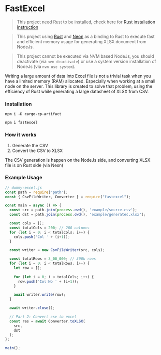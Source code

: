 # FastExcel

> This project need Rust to be installed, check here for [Rust installation instruction](https://www.rust-lang.org/tools/install)

> This project using [Rust](https://www.rust-lang.org) and [Neon](https://neon-bindings.com) as a binding to Rust to execute fast and efficient memory usage for generating XLSX document from NodeJs. 

> This project cannot be executed via NVM based NodeJs, you should deactivate (via `nvm deactivate`) or use a system version installation of NodeJs (via `nvm use system`).

Writing a large amount of data into Excel file is not a trivial task when you have a limited memory (RAM) allocated. Especially when working at a small node on the server. This library is created to solve that problem, using the efficiency of Rust while generating a large datasheet of XLSX from CSV.

### Installation

    npm i -D cargo-cp-artifact

    npm i fastexcel

### How it works

1. Generate the CSV
2. Convert the CSV to XLSX

The CSV generation is happen on the NodeJs side, and converting XLSX file is on Rust side (via Neon)

### Example Usage

```js
// dummy-excel.js
const path = require('path');
const { CsvFileWriter, Converter } = require("fastexcel");

const main = async () => {
  const src = path.join(process.cwd(), 'example/source.csv');
  const dst = path.join(process.cwd(), 'example/generated.xlsx');

  const cols = [];
  const totalCols = 200; // 200 columns
  for (let i = 0; i < totalCols; i++) {
    cols.push('Col ' + (i+1));
  }

  const writer = new CsvFileWriter(src, cols);

  const totalRows = 3_00_000; // 300k rows
  for (let i = 0; i < totalRows; i++) {
    let row = [];
    
    for (let i = 0; i < totalCols; i++) {
      row.push('Col No ' + (i+1));
    }

    await writer.write(row);
  }

  await writer.close();

  // Part 2: Convert csv to excel
  const res = await Converter.toXLSX(
    src,
    dst
  );
};

main();
```
